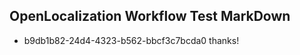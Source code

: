 ## OpenLocalization Workflow Test MarkDown
* b9db1b82-24d4-4323-b562-bbcf3c7bcda0 
thanks!<!--HONumber=Mar16_HO3-->
